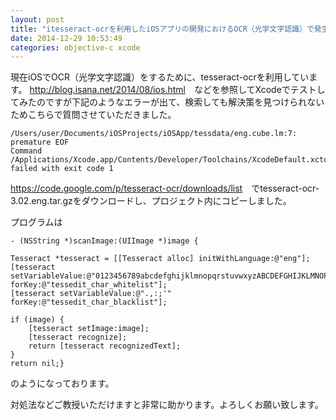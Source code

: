 ```yaml
---
layout: post
title: "itesseract-ocrを利用したiOSアプリの開発におけるOCR（光学文字認識）で発生するエラーについて。"
date: 2014-12-29 10:53:49
categories: objective-c xcode
---
```

<p>現在iOSでOCR（光学文字認識）をするために、tesseract-ocrを利用しています。
<a href="http://blog.isana.net/2014/08/ios.html" rel="nofollow">http://blog.isana.net/2014/08/ios.html</a>　などを参照してXcodeでテストしてみたのですが下記のようなエラーが出て、検索しても解決策を見つけられないためこちらで質問させていただきました。</p>

<pre><code>/Users/user/Documents/iOSProjects/iOSApp/tessdata/eng.cube.lm:7: premature EOF
Command /Applications/Xcode.app/Contents/Developer/Toolchains/XcodeDefault.xctoolchain/usr/bin/lex failed with exit code 1
</code></pre>

<p><a href="https://code.google.com/p/tesseract-ocr/downloads/list" rel="nofollow">https://code.google.com/p/tesseract-ocr/downloads/list</a>　でtesseract-ocr-3.02.eng.tar.gzをダウンロードし、プロジェクト内にコピーしました。</p>

<p>プログラムは</p>

<pre><code>- (NSString *)scanImage:(UIImage *)image {

Tesseract *tesseract = [[Tesseract alloc] initWithLanguage:@"eng"];
[tesseract setVariableValue:@"0123456789abcdefghijklmnopqrstuvwxyzABCDEFGHIJKLMNOPQRSTUVWXYZ" forKey:@"tessedit_char_whitelist"];
[tesseract setVariableValue:@".,:;'" forKey:@"tessedit_char_blacklist"];

if (image) {
    [tesseract setImage:image];
    [tesseract recognize];
    return [tesseract recognizedText];
}
return nil;}
</code></pre>

<p>のようになっております。</p>

<p>対処法などご教授いただけますと非常に助かります。よろしくお願い致します。</p>
